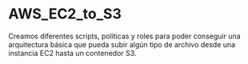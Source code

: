 # AWS_EC2_to_S3
 Creamos diferentes scripts, políticas y roles  para poder conseguir una arquitectura básica que pueda subir algún tipo de archivo desde una  instancia EC2 hasta un contenedor S3.
